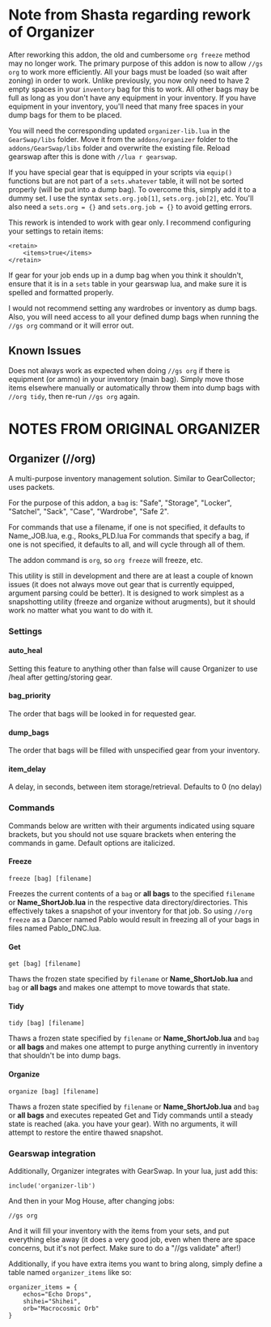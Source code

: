 # Note from Shasta regarding rework of Organizer

After reworking this addon, the old and cumbersome `org freeze` method may no longer work. The primary purpose of this addon is now to allow `//gs org` to work more efficiently. All your bags must be loaded (so wait after zoning) in order to work. Unlike previously, you now only need to have 2 empty spaces in your `inventory` bag for this to work. All other bags may be full as long as you don't have any equipment in your inventory. If you have equipment in your inventory, you'll need that many free spaces in your dump bags for them to be placed.

You will need the corresponding updated `organizer-lib.lua` in the `GearSwap/libs` folder. Move it from the `addons/organizer` folder to the `addons/GearSwap/libs` folder and overwrite the existing file. Reload gearswap after this is done with `//lua r gearswap`.

If you have special gear that is equipped in your scripts via `equip()` functions but are not part of a `sets.whatever` table, it will not be sorted properly (will be put into a dump bag). To overcome this, simply add it to a dummy set. I use the syntax `sets.org.job[1]`, `sets.org.job[2]`, etc. You'll also need a `sets.org = {}` and `sets.org.job = {}` to avoid getting errors.

This rework is intended to work with gear only. I recommend configuring your settings to retain items:
```
<retain>
    <items>true</items>
</retain>
```

If gear for your job ends up in a dump bag when you think it shouldn't, ensure that it is in a `sets` table in your gearswap lua, and make sure it is spelled and formatted properly.

I would not recommend setting any wardrobes or inventory as dump bags. Also, you will need access to all your defined dump bags when running the `//gs org` command or it will error out.

## Known Issues

Does not always work as expected when doing `//gs org` if there is equipment (or ammo) in your inventory (main bag). Simply move those items elsewhere manually or automatically throw them into dump bags with `//org tidy`, then re-run `//gs org` again.

# NOTES FROM ORIGINAL ORGANIZER

## Organizer (//org)

A multi-purpose inventory management solution. Similar to GearCollector; uses packets.

For the purpose of this addon, a `bag` is: "Safe", "Storage", "Locker", "Satchel", "Sack", "Case", "Wardrobe", "Safe 2". 

For commands that use a filename, if one is not specified, it defaults to Name_JOB.lua, e.g., Rooks_PLD.lua
For commands that specify a bag, if one is not specified, it defaults to all, and will cycle through all of them.

The addon command is `org`, so `org freeze` will freeze, etc.

This utility is still in development and there are at least a couple of known issues (it does not always move out gear that is currently equipped, argument parsing could be better). It is designed to work simplest as a snapshotting utility (freeze and organize without arugments), but it should work no matter what you want to do with it.

### Settings

#### auto_heal
Setting this feature to anything other than false will cause Organizer to use /heal after getting/storing gear.

#### bag_priority
The order that bags will be looked in for requested gear.

#### dump_bags
The order that bags will be filled with unspecified gear from your inventory.

#### item_delay
A delay, in seconds, between item storage/retrieval. Defaults to 0 (no delay)


### Commands
Commands below are written with their arguments indicated using square brackets, but you should not use square brackets when entering the commands in game. Default options are italicized.

#### Freeze

```
freeze [bag] [filename]
```

Freezes the current contents of a `bag` or **all bags** to the specified `filename` or **Name_ShortJob.lua** in the respective data directory/directories. This effectively takes a snapshot of your inventory for that job. So using `//org freeze` as a Dancer named Pablo would result in freezing all of your bags in files named Pablo_DNC.lua.

#### Get

```
get [bag] [filename]
```

Thaws the frozen state specified by `filename` or **Name_ShortJob.lua** and `bag` or **all bags** and makes one attempt to move towards that state.


#### Tidy

```
tidy [bag] [filename]
```

Thaws a frozen state specified by `filename` or **Name_ShortJob.lua** and `bag` or **all bags** and makes one attempt to purge anything currently in inventory that shouldn't be into dump bags.

#### Organize

```
organize [bag] [filename]
```

Thaws a frozen state specified by `filename` or **Name_ShortJob.lua** and `bag` or **all bags** and executes repeated Get and Tidy commands until a steady state is reached (aka. you have your gear). With no arguments, it will attempt to restore the entire thawed snapshot.

### Gearswap integration
Additionally, Organizer integrates with GearSwap. In your lua, just add this:

```
include('organizer-lib')
```

And then in your Mog House, after changing jobs:

```
//gs org
```

And it will fill your inventory with the items from your sets, and put everything else away (it does a very good job, even when there are space concerns, but it's not perfect. Make sure to do a "//gs validate" after!)

Additionally, if you have extra items you want to bring along, simply define a table named `organizer_items` like so:

```
organizer_items = {
    echos="Echo Drops",
    shihei="Shihei",
    orb="Macrocosmic Orb"
}
```
